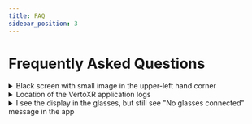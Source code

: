 ```yaml
---
title: FAQ
sidebar_position: 3
---
```


# Frequently Asked Questions

<details>
<summary>Black screen with small image in the upper-left hand corner</summary>

If you see a blank screen with a small image in the upper-left hand corner, this means that the AR Space is working, but there might be an issue with the capture/render process leaving the screen to remain blank.

This issue may be seen on both Windows and Mac OS (Intel / Apple Silicon) but have different workarounds.

**Symptoms:**

- Blank/black screen
- Small image visible in the upper-left corner
- AR Space appears to be functioning

**Platforms affected:**

- Windows
- Mac OS (Intel)
- Mac OS (Apple Silicon)

**Note:** This is a known issue with different workarounds available depending on your operating system.

</details>

<details>
<summary>Location of the VertoXR application logs</summary>

The easy way to find the application logs is to use the COG button from the application window to reveal the BUG button. This button will open the directory location of the logs in the respective operating system.

In case you are not able to access it, here are the file paths using the built-in environmental variables of the respective operating system.

**For Windows:**

```
%homedrive%%homepath%\AppData\Local\verto_xr\logs
```

**For Mac OS:**

```
/Users/${USER}/Library/Application Support/verto_xr/logs
```

**Steps to access logs:**

1. Open VertoXR application
2. Click the COG (settings) button
3. Click the BUG button that appears
4. This will open the logs directory in your file explorer

</details>

<details>
<summary>I see the display in the glasses, but still see "No glasses connected" message in the app</summary>

This symptom is typically seen with computers that do not have built-in support for ALT-DP output for USB-C. Commonly used with a DP-to-USB-C adapter or an HDMI-to-USB-C adapter to provide ALT-DP when the source computer does not support it natively. Most likely, the issue is either with the configuration or the adapter itself, where the USB data from the slow lanes is not being transmitted between the computer and the glasses.

### Why this happens

AR glasses are not presented as a single monolithic device. It is presented to the computer as a display and separate discrete USB peripherals. These individual USB peripherals support features such as USB Audio Class for speakers and USB IMU for glasses orientation.

Since the glasses are an ALT-DP display, the lanes meant for high-speed USB data are switched off the USB bus. This allows a foreign data signal to be transported over these lanes. This is how the Alternate Mode for USB-C works. In this case, the lanes are connected to the graphics processor to transport DisplayPort data to the glasses. This is why you can see a display through your glasses.

The reason why VertoXR doesn't acknowledge your glasses is probably due to the low-speed USB lanes not getting a connection between the computer and the glasses. On most ALT-DP adapters, the port or plug that supports USB power also channels low-speed USB data for the various USB components of the glasses, ensuring full functionality.

### Common causes and workarounds

**Symptom:** The cable or port connected for power/data isn't working.

- **Workaround:** Try a different USB port on your computer or a different USB cable. Not all USB-C cables are fully functional; some of the cheaper USB-C cables only have enough pins to support power for charging, but not for data transfer.

**Symptom:** You are using a female-to-female USB-C Adapter.

- **Workaround:** Flip the orientation of one of the plugs going into the female coupler. Female adapters are outside of the USB-IF scope for USB-C and violate the specification since female ports are supposed to handle orientation in both ways. Since USB-C cables do not have lane redundancy for the slow lanes, you have to match the orientation of the two cables manually.

**Symptom:** The adapter does not support data.

- **Workaround:** Get a different ALT-DP adapter; it is either malfunctioning or wasn't designed to support USB data.

### Getting help

If you are still having problems, please leave feedback here, and we can help. Also, if you have a known-working or a known-not-working adapter, please post the make, model, and where it was purchased. That way, we can crowdsource adapters used worldwide, since not all adapters are equal or available globally.

</details>
